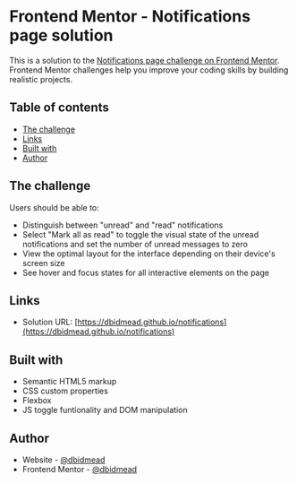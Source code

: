 # Frontend Mentor - Notifications page solution

This is a solution to the [Notifications page challenge on Frontend Mentor](https://www.frontendmentor.io/challenges/notifications-page-DqK5QAmKbC). Frontend Mentor challenges help you improve your coding skills by building realistic projects. 

## Table of contents
- [The challenge](#the-challenge)
- [Links](#links)
- [Built with](#built-with)
- [Author](#author)

## The challenge

Users should be able to:

- Distinguish between "unread" and "read" notifications
- Select "Mark all as read" to toggle the visual state of the unread notifications and set the number of unread messages to zero
- View the optimal layout for the interface depending on their device's screen size
- See hover and focus states for all interactive elements on the page

## Links

- Solution URL: [https://dbidmead.github.io/notifications](https://dbidmead.github.io/notifications)

## Built with

- Semantic HTML5 markup
- CSS custom properties
- Flexbox
- JS toggle funtionality and DOM manipulation

## Author

- Website - [@dbidmead](https://github.com/dbidmead)
- Frontend Mentor - [@dbidmead](https://www.frontendmentor.io/profile/dbidmead)